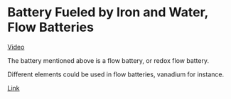 # Battery Fueled by Iron and Water, Flow Batteries

[Video](https://youtu.be/HmtI8Wat7rY?t=189)

The battery mentioned above is a flow battery, or redox flow battery.

Different elements could be used in flow batteries, vanadium for
instance.

[Link](https://www.greentechmedia.com/amp/article/another-flow-battery-maker-tries-residential-in-germany)













